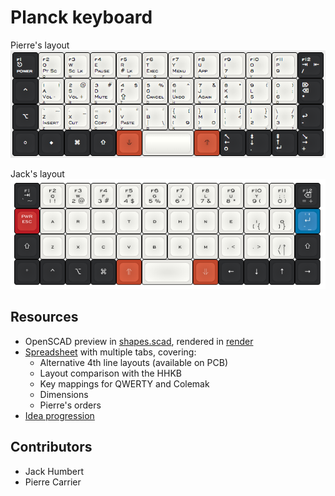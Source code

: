 Planck keyboard
===============
Pierre's layout
[![keyboard layout](layout.png)](http://www.keyboard-layout-editor.com/##@@_c=%232b2c2e&t=%23ffffff&p=DSA%3B&=f1%0Apower%0A%0A%0A%0A%0A%E2%8E%8B&_c=%23e8e7e3&t=%23000000&a:0%3B&=f2%0APt%20Sc%0A%0A%0AQ%0A%0AQ&=f3%0ASc%20Lk%0A%0A%0AW%0A%0AW&_a:4%3B&=f4%0APause%0A%0A%0AF%0A%0AE&=f5%0A%23%20Lk%0A%0A%0AP%0A%0AR&=f6%0AExec%0A%0A%0AG%0A%0AT&=f7%0AMenu%0A%0A%0AJ%0A%0AY&_a:0%3B&=f8%0AApp%0A%0A%0AL%0A%0AU&=f9%0A7%0A%0A%0AU%0A%0AI&=f10%0A8%0A%0A%0AY%0A%0AO&_h2:0.75%3B&=f11%0A9%0A%0A%0A%2F%3B%0A%2F:%0AP&_c=%232b2c2e&t=%23ffffff&a:4%3B&=f12%0A%2F%2F%0A%0A%0A%0A%0A%E2%87%A5%0A%E2%87%A4%3B&@_a:7%3B&=%E2%8C%83%0Apower%0A%0A%0A%0A%0A%E2%8E%8B&_c=%23e8e7e3&t=%23000000&a:0%3B&=1%0AVol%20-%0A!%0A%0AA%0A%0AA&=2%0AVol%20+%0A%2F@%0A%0AR%0A%0AS&=3%0AMute%0A%23%0A%0AS%0A%0AD&=4%0A%E2%87%AA%0A$%0A%0AT%0A%0AF&=5%0ACancel%0A%25%0A%0AD%0A%0AG&=6%0AUndo%0A%5E%0A%0AH%0A%0AH&=7%0AAgain%0A%2F&%0A%0AN%0A%0AJ&=8%0A4%0A*%0A%0AE%0A%0AK&=9%0A5%0A(%0A%0AI%0A%0AL&=0%0A6%0A)%0A%0AO%0A%0A%2F%3B%0A%2F:&_c=%232b2c2e&t=%23ffffff&a:4%3B&=%E2%8C%A6%0A*%0A%0A%0A%0A%0A%E2%8C%AB%3B&@_a:7%3B&=%E2%8C%A5%0Apower%0A%0A%0A%0A%0A%E2%8E%8B&_c=%23e8e7e3&t=%23000000&a:0%3B&=%60%0AInsert%0A~%0A%0AZ%0A%0AZ&=-%0ACut%0A%2F_%0A%0AX%0A%0AX&=%2F=%0ACopy%0A+%0A%0AC%0A%0AC&='%0APaste%0A%22%0A%0AV%0A%0AV&=%22%0A%7C%0A'%0A%5C%0AB%0A%0AB&=%7B%0A(%0A%5B%0A9%0AK%0A%0AN&=%7D%0A)%0A%5D%0A0%0AM%0A%0AM&=%5B%0A1%0A%7B%0A%0A,%0A%3C%0A,%0A%3C&=%5D%0A2%0A%7D%0A%0A.%0A%3E%0A.%0A%3E&=%5C%0A3%0A%2F%2F%0A%0A%2F%2F%0A%3F%0A%2F%2F%0A%3F&_c=%232b2c2e&t=%23ffffff&a:4%3B&=%0A-%0A%0A%0A%0A%0A%E2%86%A9%3B&@_a:7%3B&=%E2%97%8B&=%E2%97%86%0Apt%20sc%0A%0A%0A%0A%0Aq&=%E2%8C%98%0Asc%20lk%0A%0A%0A%0A%0Aw&=%E2%87%A7%0Apause%0A%0A%0A%0A%0Ae&_c=%23c0472c&t=%23000000%3B&=%E2%A5%A5%0Anum%20lk%0A%0A%0A%0A%0Ar&_c=%23e8e7e3&p=DSA%20SPACE&a:4&w:2%3B&=&_c=%23c0472c&p=DSA&a:7%3B&=%E2%A5%A3%0Aapp%0A%0A%0A%0A%0Au&_c=%232b2c2e&t=%23ffffff&a:4%3B&=%E2%86%96%0A0%0A%0A%0A%0A%0A%E2%86%90&=%E2%87%9F%0A.%0A%0A%0A%0A%0A%E2%86%93&=%E2%87%9E%0A%E2%86%B5%0A%0A%0A%0A%0A%E2%86%91&=%E2%86%98%0A+%0A%0A%0A%0A%0A%E2%86%92)


Jack's layout
[![keyboard layout](layout-jack.png)](http://www.keyboard-layout-editor.com/##@_backcolor=#ffffff;&@_c=#2b2c2e&t=#ffffff&p=DSA&a:5&f:4;&=f1%0A%60%20~%0A%0A%0A%0A%0A%E2%87%A5&_c=#e8e7e3&t=#000000;&=f2%0A1%20!%0A%0A%0A%0A%0Aq&=f3%0A2%20/@%0A%0A%0A%0A%0Aw&=f4%0A3%20#%0A%0A%0A%0A%0Af&=f5%0A4%20$%0A%0A%0A%0A%0Ap&=f6%0A5%20%25%0A%0A%0A%0A%0Ag&=f7%0A6%20%5E%0A%0A%0A%0A%0Aj&=f8%0A7%20/&%0A%0A%0A%0A%0Al&=f9%0A8%20*%0A%0A%0A%0A%0Au&=f10%0A9%20(%0A%0A%0A%0A%0Ay&=f11%0A0%20)%0A%0A%0A%0A%0A/;%20/:&_c=#2b2c2e&t=#ffffff;&=f12%0A/=%20+%0A%0A%0A%0A%0A%E2%8C%AB;&@_c=#b81b24;&=pwr%0A%0A%0A%0A%0A%0Aesc&_c=#e8e7e3&t=#000000;&=%0A%0A%0A%0A%0A%0Aa&=%0A%0A%0A%0A%0A%0Ar&=%0A%0A%0A%0A%0A%0As&=%0A%0A%0A%0A%0A%0At&=%0A%0A%0A%0A%0A%0Ad&=%0A%0A%0A%0A%0A%0Ah&=%0A%0A%0A%0A%0A%0An&=%0A%0A%0A%0A%0A%0Ae&=%0A%5B%20%7B%0A%0A%0A%0A%0Ai&=%0A%5D%20%7D%0A%0A%0A%0A%0Ao&_c=#0075ad&t=#ffffff;&='%20%22%0A-%20/_%0A%0A%0A%0A%0A%E2%86%B5;&@_c=#2b2c2e;&=%0A%0A%0A%0A%0A%0A%E2%87%A7&_c=#e8e7e3&t=#000000&a:7;&=z&=x&=c&=v&=b&_a:5;&=%0A%0A%0A%0A%0A%0Ak&=%0A%0A%0A%0A%0A%0Am&=%0A%0A%0A%0A%0A%0A,%20%3C&=%0A%0A%0A%0A%0A%0A.%20%3E&=%0A%5C%20%7C%0A%0A%0A%0A%0A//%20?&_c=#2b2c2e&t=#ffffff;&=%0A%0A%0A%0A%0A%0A%E2%87%A7;&@=%0A%0A%0A%0A%0A%0A%C2%B0&=%0A%0A%0A%0A%0A%0A%E2%8C%83&=%0A%0A%0A%0A%0A%0A%E2%8C%A5&=%0A%0A%0A%0A%0A%0A%E2%8C%98&_c=#c0472c;&=%0A%0A%0A%0A%0A%0A%E2%87%91&_c=#e8e7e3&a:4&w:2;&=&_c=#c0472c&a:5;&=%0A%0A%0A%0A%0A%0A%E2%87%93&_c=#2b2c2e;&=%0A%0A%0A%0A%0A%0A%E2%86%90&=%0A%0A%0A%0A%0A%0A%E2%86%93&=%0A%0A%0A%0A%0A%0A%E2%86%91&=%0A%0A%0A%0A%0A%0A%E2%86%92)

Resources
---------
- OpenSCAD preview in [shapes.scad](shapes.scad), rendered in [render](render/)
- [Spreadsheet](https://docs.google.com/spreadsheets/d/16PL8BpmRk11sDVm4-0jr7IXSfV37S0lgZxZrVKjS4J4/) with multiple tabs, covering:
  - Alternative 4th line layouts (available on PCB)
  - Layout comparison with the HHKB
  - Key mappings for QWERTY and Colemak
  - Dimensions
  - Pierre's orders
- [Idea progression](https://imgur.com/a/I05MD)

Contributors
------------
- Jack Humbert
- Pierre Carrier
